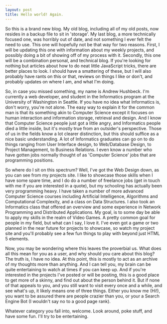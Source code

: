 ```yaml
---
layout: post
title: Hello world! Again.
---
```

So this is a brand new blog. My old blog, including all of my old posts, now resides in a backup file to sit in 'storage'. My last blog, a more technically focused one, was horribly out of date, and not something I ever felt the need to use. This one will hopefully not be that way for two reasons. First, I will be updating this one with information about my weekly projects, and possibly doing a bit of showing off of my process with it. Secondly, this one will be a combination personal, and technical blog. If you're looking for nothing but articles about how to do neat little JavaScript tricks, there are better places to look. I should have a smattering of these, but I will also probably have rants on this or that, reviews on things I like or don't, and probably updates on where I am, and what I'm doing.

So, in case you missed something, my name is Andrew Hushbeck. I'm currently a web developer, and student in the Informatics program at the University of Washington in Seattle. If you have no idea what Informatics is, don't worry, you're not alone. The easy way to explain it for the common man is that its something akin to Computer Science except it focuses on human interaction and information storage, retrieval and design. And I know that Computer Science people just got a little angry, and Informatics people died a little inside, but it's mostly true from an outsider's perspective. Those of us in the fields know a lot clearer distinction, but this should suffice as a nice basic understanding. A lot of Informatics graduates can go on to do things ranging from User Interface design, to Web/Database Design, to Project Management, to Business Relations. I even know a number who have gotten jobs normally thought of as 'Computer Science' jobs that are programming positions.

So where do I sit on this spectrum? Well, I've got the Web Design down, as you can see from my projects site. I like to showcase those skills when I have some spare time, and I do do a number of freelance jobs (get in touch with me if you are interested in a quote), but my schooling has actually been very programming heavy. I have taken a number of more advanced Computer Science courses including Artificial Intelligence, Algorithms and Computational Complexity, and a class on Data Structures. I also took an Informatics class that offered an overview and some experience in Network Programming and Distributed Applications. My goal, is to some day be able to apply my skills in the realm of Video Games. A pretty common goal for people in my field, but what can I say, I love it. I've even got a game or two planned in the near future for projects to showcase, so watch my project site and you'll probably see a few fun things to play with beyond just HTML 5 elements.

Now, you may be wondering where this leaves the proverbial us. What does all this mean for you as a user, and why should you care about this blog? The truth is, I have no idea. At this point, this is mostly to act as an archive of my thoughts more than anything. And I can tell you, my brain can be quite entertaining to watch at times if you can keep up. And if you're interested in the projects I've posted or will be posting, this is a good place to get more of a skinny, and find out about the person behind it. But if none of that appeals to you, and you still want to visit every once and a while, and see what's up, it likely means one of three things. Either you know me (Hi!), you want to be assured there are people crazier than you, or your a Search Engine Bot (I wouldn't say no to a good page rank).

Whatever category you fall into, welcome. Look around, poke stuff, and have some fun. I'll try to be entertaining.
